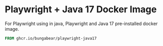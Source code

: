 # Playwright + Java 17 Docker Image

For Playwright using in java, Playwright and Java 17 pre-installed docker image.

```Dockerfile
FROM ghcr.io/bungabear/playwright-java17
```